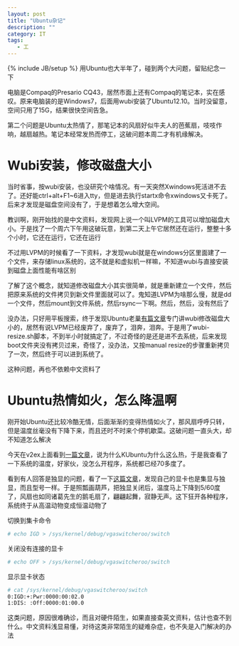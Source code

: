 ```yaml
---
layout: post
title: "Ubuntu杂记"
description: ""
category: IT
tags: 
   - 工
---
```

{% include JB/setup %}
用Ubuntu也大半年了，碰到两个大问题，留贴纪念一下

电脑是Compaq的Presario CQ43，居然市面上还有Compaq的笔记本，实在感叹。原来电脑装的是Windows7，后面用wubi安装了Ubuntu12.10。当时没留意，空间只用了15G，结果很快空间告急。

第二个问题是Ubuntu太热情了，那笔记本的风扇好似牛夫人的芭蕉扇，吱吱作响，越扇越热。笔记本经常发热而停工，这破问题本周二才有机缘解决。

# Wubi安装，修改磁盘大小
当时省事，按wubi安装，也没研究个啥情况。有一天突然Xwindows死活进不去了。还好能ctrl+alt+F1~6进入tty，但是进去执行startx命令xwindows又卡死了。后来才发现是磁盘空间没有了，于是想着怎么增大空间。

教训啊，刚开始找的是中文资料，发现网上说一个叫LVPM的工具可以增加磁盘大小。于是找了一个周六下午用这破玩意，到第二天上午它居然还在运行，整整十多个小时，它还在运行，它还在运行

不过用LVPM的时候看了一下资料，才发现wubi就是在windows分区里面建了一个文件，来存储linux系统的，这不就是和虚拟机一样嘛，不知道wubi与直接安装到磁盘上面性能有啥区别

了解了这个概念，就知道修改磁盘大小其实很简单，就是重新建立一个文件，然后把原来系统的文件拷贝到新文件里面就可以了。鬼知道LVPM为啥那么慢，就是dd一个文件，然后mount到文件系统，然后rsync一下啊。然后，然后，没有然后了

没办法，只好用平板搜索，终于发现Ubuntu老巢[有篇文章](https://help.ubuntu.com/community/ResizeandDuplicateWubiDisk)专门讲wubi修改磁盘大小的，居然有说LVPM已经废弃了，废弃了，泪奔，泪奔。于是用了wubi-resize.sh脚本，不到半小时就搞定了，不过奇怪的是还是进不去系统，后来发现boot文件夹没有拷贝过来，奇怪了，没办法，又按manual resize的步骤重新拷贝了一次，然后终于可以进到系统了。

这种问题，再也不依赖中文资料了

# Ubuntu热情如火，怎么降温啊
刚开始Ubuntu还比较冷酷无情，后面渐渐的变得热情如火了，那风扇呼呼只转，但是温度丝毫没有下降下来，而且还时不时来个停机歇菜。这破问题一直头大，却不知道怎么解决

今天在v2ex上面看到[一篇文章](http://v2ex.com/t/68774#reply4)，说为什么KUbuntu为什么这么热，于是我查看了一下系统的温度，好家伙，没怎么开程序，系统都已经70多度了。

看到有人回答是独显的问题，看了一下[这篇文章](http://forum.ubuntu.org.cn/viewtopic.php?f=77&t=366609)，发现自己的显卡也是集显与独显，而且型号一样。于是照瓢画葫芦，把独显关闭后，温度马上下降到5/60度了，风扇也如同诸葛先生的鹅毛扇了，翩翩起舞，寂静无声。这下狂开各种程序，系统终于从高温动物变成恒温动物了

切换到集卡命令

```bash
# echo IGD > /sys/kernel/debug/vgaswitcheroo/switch
```

关闭没有连接的显卡

```bash
# echo OFF > /sys/kernel/debug/vgaswitcheroo/switch
```

显示显卡状态

```bash
# cat /sys/kernel/debug/vgaswitcheroo/switch 
0:IGD:+:Pwr:0000:00:02.0
1:DIS: :Off:0000:01:00.0
```

这类问题，原因很难确诊，而且对硬件陌生，如果直接查英文资料，估计也查不到什么。中文资料浅显易懂，对待这类非常陌生的疑难杂症，也不失是入门解决的办法

